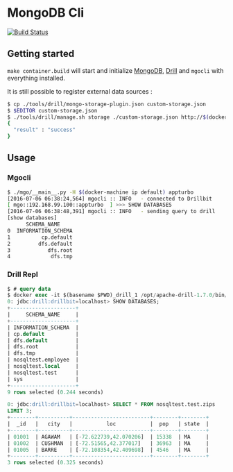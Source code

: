 # MongoDB Cli

[![Build Status](https://travis-ci.org/hackliff/mgocli.svg?branch=master)](https://travis-ci.org/hackliff/mgocli)

## Getting started

`make container.build` will start and initialize [MongoDB](), [Drill]()
and `mgocli` with everything installed.

It is still possible to register external data sources :

```Bash
$ cp ./tools/drill/mongo-storage-plugin.json custom-storage.json
$ $EDITOR custom-storage.json
$ ./tools/drill/manage.sh storage ./custom-storage.json http://$(docker-machine ip default):8047
{
  "result" : "success"
}
```

## Usage

### Mgocli

```Bash
$ ./mgo/__main__.py -H $(docker-machine ip default) appturbo
[2016-07-06 06:38:24,564] mgocli :: INFO   - connected to Drillbit
[ mgo::192.168.99.100::appturbo  ] >>> SHOW DATABASES
[2016-07-06 06:38:48,391] mgocli :: INFO   - sending query to drill
[show databases]
      SCHEMA_NAME
0  INFORMATION_SCHEMA
1          cp.default
2         dfs.default
3            dfs.root
4             dfs.tmp

```

### Drill Repl

```sql
$ # query data
$ docker exec -it $(basename $PWD)_drill_1 /opt/apache-drill-1.7.0/bin/drill-localhost
0: jdbc:drill:drillbit=localhost> SHOW DATABASES;
+---------------------+
|     SCHEMA_NAME     |
+---------------------+
| INFORMATION_SCHEMA  |
| cp.default          |
| dfs.default         |
| dfs.root            |
| dfs.tmp             |
| nosqltest.employee  |
| nosqltest.local     |
| nosqltest.test      |
| sys                 |
+---------------------+
9 rows selected (0.244 seconds)

0: jdbc:drill:drillbit=localhost> SELECT * FROM nosqltest.test.zips
LIMIT 3;
+--------+----------+-------------------------+--------+--------+
|  _id   |   city   |           loc           |  pop   | state  |
+--------+----------+-------------------------+--------+--------+
| 01001  | AGAWAM   | [-72.622739,42.070206]  | 15338  | MA     |
| 01002  | CUSHMAN  | [-72.51565,42.377017]   | 36963  | MA     |
| 01005  | BARRE    | [-72.108354,42.409698]  | 4546   | MA     |
+--------+----------+-------------------------+--------+--------+
3 rows selected (0.325 seconds)
```

